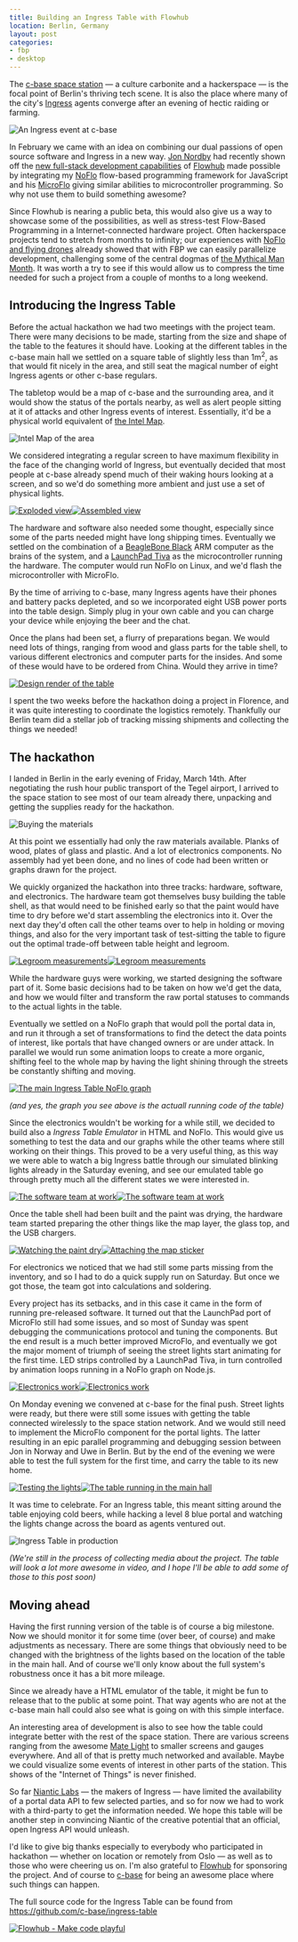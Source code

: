 ```yaml
---
title: Building an Ingress Table with Flowhub
location: Berlin, Germany
layout: post
categories:
- fbp
- desktop
---
```

The [c-base space station](http://c-base.org/) &mdash; a culture carbonite and a hackerspace &mdash; is the focal point of Berlin's thriving tech scene. It is also the place where many of the city's [Ingress](http://www.ingress.com/) agents converge after an evening of hectic raiding or farming.

![An Ingress event at c-base](/files/ingress-cbase-pacman.png)

In February we came with an idea on combining our dual passions of open source software and Ingress in a new way. [Jon Nordby](http://jonnor.com/) had recently shown off the [new full-stack development capabilities](http://bergie.iki.fi/blog/full-stack-fbp/) of [Flowhub](http://flowhub.io/) made possible by integrating my [NoFlo](http://noflojs.org/) flow-based programming framework for JavaScript and his [MicroFlo](http://microflo.org/) giving similar abilities to microcontroller programming. So why not use them to build something awesome?

Since Flowhub is nearing a public beta, this would also give us a way to showcase some of the possibilities, as well as stress-test Flow-Based Programming in a Internet-connected hardware project. Often hackerspace projects tend to stretch from months to infinity; our experiences with [NoFlo and flying drones](http://bergie.iki.fi/blog/noflo-ardrone/) already showed that with FBP we can easily parallelize development, challenging some of the central dogmas of [the Mythical Man Month](http://en.wikipedia.org/wiki/The_Mythical_Man-Month). It was worth a try to see if this would allow us to compress the time needed for such a project from a couple of months to a long weekend.

## Introducing the Ingress Table

Before the actual hackathon we had two meetings with the project team. There were many decisions to be made, starting from the size and shape of the table to the features it should have. Looking at the different tables in the c-base main hall we settled on a square table of slightly less than 1m<sup>2</sup>, as that would fit nicely in the area, and still seat the magical number of eight Ingress agents or other c-base regulars.

The tabletop would be a map of c-base and the surrounding area, and it would show the status of the portals nearby, as well as alert people sitting at it of attacks and other Ingress events of interest. Essentially, it'd be a physical world equivalent of [the Intel Map](http://www.ingress.com/intel?ll=52.513243,13.416667&z=17).

![Intel Map of the area](/files/ingress-cbase-map.png)

We considered integrating a regular screen to have maximum flexibility in the face of the changing world of Ingress, but eventually decided that most people at c-base already spend much of their waking hours looking at a screen, and so we'd do something more ambient and just use a set of physical lights.

[![Exploded view](/files/ingress-table-exploded-small.jpg)](/files/ingress-table-exploded.jpg)[![Assembled view](/files/ingress-table-assembled-small.jpg)](/files/ingress-table.assembled.jpg)

The hardware and software also needed some thought, especially since some of the parts needed might have long shipping times. Eventually we settled on the combination of a [BeagleBone Black](http://beagleboard.org/Products/BeagleBone+Black) ARM computer as the brains of the system, and a [LaunchPad Tiva](http://www.ti.com/tool/ek-tm4c123gxl) as the microcontroller running the hardware. The computer would run NoFlo on Linux, and we'd flash the microcontroller with MicroFlo.

By the time of arriving to c-base, many Ingress agents have their phones and battery packs depleted, and so we incorporated eight USB power ports into the table design. Simply plug in your own cable and you can charge your device while enjoying the beer and the chat.

Once the plans had been set, a flurry of preparations began. We would need lots of things, ranging from wood and glass parts for the table shell, to various different electronics and computer parts for the insides. And some of these would have to be ordered from China. Would they arrive in time?

[![Design render of the table](/files/ingress-table-render-small.jpg)](/files/ingress-table-render.jpg)

I spent the two weeks before the hackathon doing a project in Florence, and it was quite interesting to coordinate the logistics remotely. Thankfully our Berlin team did a stellar job of tracking missing shipments and collecting the things we needed!

## The hackathon

I landed in Berlin in the early evening of Friday, March 14th. After negotiating the rush hour public transport of the Tegel airport, I arrived to the space station to see most of our team already there, unpacking and getting the supplies ready for the hackathon.

![Buying the materials](/files/ingress-table-wood.png)

At this point we essentially had only the raw materials available. Planks of wood, plates of glass and plastic. And a lot of electronics components. No assembly had yet been done, and no lines of code had been written or graphs drawn for the project.

We quickly organized the hackathon into three tracks: hardware, software, and electronics. The hardware team got themselves busy building the table shell, as that would need to be finished early so that the paint would have time to dry before we'd start assembling the electronics into it. Over the next day they'd often call the other teams over to help in holding or moving things, and also for the very important task of test-sitting the table to figure out the optimal trade-off between table height and legroom.

[![Legroom measurements](/files/ingress-table-legroom-measurement1-small.jpg)](/files/ingress-table-legroom-measurement1.jpg)[![Legroom measurements](/files/ingress-table-legroom-measurement2-small.jpg)](/files/ingress-table-legroom-measurement2.jpg)

While the hardware guys were working, we started designing the software part of it. Some basic decisions had to be taken on how we'd get the data, and how we would filter and transform the raw portal statuses to commands to the actual lights in the table.

Eventually we settled on a NoFlo graph that would poll the portal data in, and run it through a set of transformations to find the detect the data points of interest, like portals that have changed owners or are under attack. In parallel we would run some animation loops to create a more organic, shifting feel to the whole map by having the light shining through the streets be constantly shifting and moving.

[![The main Ingress Table NoFlo graph](/files/ingress-table-graph-small.png)](/files/ingress-table-graph.png)

*(and yes, the graph you see above is the actuall running code of the table)*

Since the electronics wouldn't be working for a while still, we decided to build also a *Ingress Table Emulator* in HTML and NoFlo. This would give us something to test the data and our graphs while the other teams where still working on their things. This proved to be a very useful thing, as this way we were able to watch a big Ingress battle through our simulated blinking lights already in the Saturday evening, and see our emulated table go through pretty much all the different states we were interested in.

[![The software team at work](/files/ingress-table-software-team1-small.jpg)](/files/ingress-table-software-team1.jpg)[![The software team at work](/files/ingress-table-software-team2-small.jpg)](/files/ingress-table-software-team2.jpg)

Once the table shell had been built and the paint was drying, the hardware team started preparing the other things like the map layer, the glass top, and the USB chargers.

[![Watching the paint dry](/files/ingress-table-painted-small.jpg)](/files/ingress-table-painted.jpg)[![Attaching the map sticker](/files/ingress-table-map-sticker-small.jpg)](/files/ingress-table-map-sticker.jpg)

For electronics we noticed that we had still some parts missing from the inventory, and so I had to do a quick supply run on Saturday. But once we got those, the team got into calculations and soldering.

Every project has its setbacks, and in this case it came in the form of running pre-released software. It turned out that the LaunchPad port of MicroFlo still had some issues, and so most of Sunday was spent debugging the communications protocol and tuning the components. But the end result is a much better improved MicroFlo, and eventually we got the major moment of triumph of seeing the street lights start animating for the first time. LED strips controlled by a LaunchPad Tiva, in turn controlled by animation loops running in a NoFlo graph on Node.js.

[![Electronics work](/files/ingress-table-electronics1-small.jpg)](/files/ingress-table-electronics1.jpg)[![Electronics work](/files/ingress-table-electronics2-small.jpg)](/files/ingress-table-electronics2.jpg)

On Monday evening we convened at c-base for the final push. Street lights were ready, but there were still some issues with getting the table connected wirelessly to the space station network. And we would still need to implement the MicroFlo component for the portal lights. The latter resulting in an epic parallel programming and debugging session between Jon in Norway and Uwe in Berlin. But by the end of the evening we were able to test the full system for the first time, and carry the table to its new home.

[![Testing the lights](/files/ingress-table-test2-small.gif)](/files/ingress-table-test2.gif)[![The table running in the main hall](/files/ingress-table-test1-small.jpg)](/files/ingress-table-test1.jpg)

It was time to celebrate. For an Ingress table, this meant sitting around the table enjoying cold beers, while hacking a level 8 blue portal and watching the lights change across the board as agents ventured out.

![Ingress Table in production](/files/ingress-table-test-small.jpg)

*(We're still in the process of collecting media about the project. The table will look a lot more awesome in video, and I hope I'll be able to add some of those to this post soon)*

## Moving ahead

Having the first running version of the table is of course a big milestone. Now we should monitor it for some time (over beer, of course) and make adjustments as necessary. There are some things that obviously need to be changed with the brightness of the lights based on the location of the table in the main hall. And of course we'll only know about the full system's robustness once it has a bit more mileage.

Since we already have a HTML emulator of the table, it might be fun to release that to the public at some point. That way agents who are not at the c-base main hall could also see what is going on with this simple interface.

An interesting area of development is also to see how the table could integrate better with the rest of the space station. There are various screens ranging from the awesome [Mate Light](https://twitter.com/c_v_e_n/status/416268846056869888) to smaller screens and gauges everywhere. And all of that is pretty much networked and available. Maybe we could visualize some events of interest in other parts of the station. This shows of the "Internet of Things" is never finished.

So far [Niantic Labs](http://en.wikipedia.org/wiki/Niantic_Labs) &mdash; the makers of Ingress &mdash; have limited the availability of a portal data API to few selected parties, and so for now we had to work with a third-party to get the information needed. We hope this table will be another step in convincing Niantic of the creative potential that an official, open Ingress API would unleash.

I'd like to give big thanks especially to everybody who participated in hackathon &mdash; whether on location or remotely from Oslo &mdash; as well as to those who were cheering us on. I'm also grateful to [Flowhub](http://flowhub.io) for sponsoring the project. And of course to [c-base](http://c-base.org) for being an awesome place where such things can happen.

The full source code for the Ingress Table can be found from <https://github.com/c-base/ingress-table>

[![Flowhub - Make code playful](/files/flowhub-promo.jpg)](http://flowhub.io)
